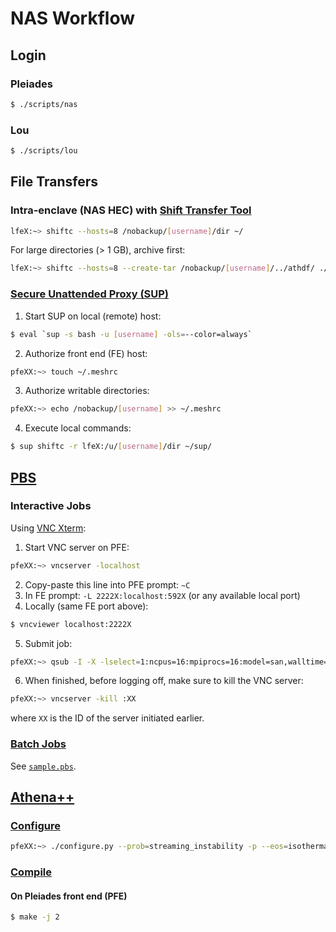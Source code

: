 # NAS Workflow
## Login
### Pleiades
```bash
$ ./scripts/nas
```
### Lou
```bash
$ ./scripts/lou
```

## File Transfers
### Intra-enclave (NAS HEC) with [Shift Transfer Tool](https://www.nas.nasa.gov/hecc/support/kb/shift-transfer-tool-overview_300.html)
```bash
lfeX:~> shiftc --hosts=8 /nobackup/[username]/dir ~/
```
For large directories (> 1 GB), archive first:
```bash
lfeX:~> shiftc --hosts=8 --create-tar /nobackup/[username]/../athdf/ ./athdf.tar
```


### [Secure Unattended Proxy (SUP)](https://www.nas.nasa.gov/hecc/support/kb/entry/145)
1. Start SUP on local (remote) host:
```bash
$ eval `sup -s bash -u [username] -ols=--color=always`
```
2. Authorize front end (FE) host:
```bash
pfeXX:~> touch ~/.meshrc
```
3. Authorize writable directories:
```bash
pfeXX:~> echo /nobackup/[username] >> ~/.meshrc
```
4. Execute local commands:
```bash
$ sup shiftc -r lfeX:/u/[username]/dir ~/sup/
```

## [PBS](https://www.nas.nasa.gov/hecc/support/kb/running-jobs-with-pbs-121/)
### Interactive Jobs
Using [VNC Xterm](https://www.nas.nasa.gov/hecc/support/kb/vnc-a-faster-alternative-to-x11_257.html): 
1. Start VNC server on PFE:
```bash
pfeXX:~> vncserver -localhost
```
2. Copy-paste this line into PFE prompt: `~C`
3. In FE prompt: `-L 2222X:localhost:592X` (or any available local port)
4. Locally (same FE port above): 
```bash
$ vncviewer localhost:2222X
``` 
5. Submit job:
```bash
pfeXX:~> qsub -I -X -lselect=1:ncpus=16:mpiprocs=16:model=san,walltime=1:00:00 -q devel
```
6. When finished, before logging off, make sure to kill the VNC server:
```bash
pfeXX:~> vncserver -kill :XX
```
where `XX` is the ID of the server initiated earlier.

### [Batch Jobs](https://www.nas.nasa.gov/hecc/support/kb/sample-pbs-script-for-pleiades_190.html)
See [`sample.pbs`](/nas/sample.pbs).


## [Athena++](https://github.com/PrincetonUniversity/athena-public-version/wiki)
### [Configure](https://github.com/PrincetonUniversity/athena-public-version/wiki/Configuring)
```bash
pfeXX:~> ./configure.py --prob=streaming_instability -p --eos=isothermal --nghost=3 -hdf5 -h5double -mpi --cxx=icpc -mpi --mpiccmd="icpc -lmpi -lmpi++" --cflag="-axCORE-AVX512,CORE-AVX2 -xAVX"
```

### [Compile](https://github.com/PrincetonUniversity/athena-public-version/wiki/Compiling)
#### On Pleiades front end (PFE)
```bash
$ make -j 2
```
